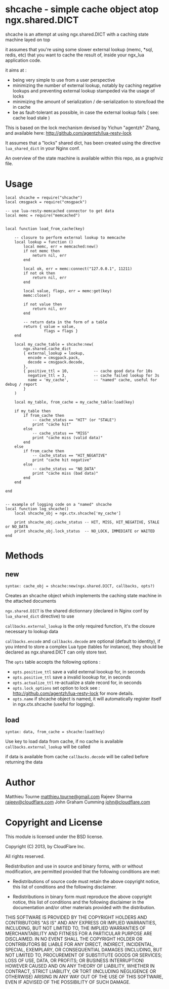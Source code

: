 shcache - simple cache object atop ngx.shared.DICT
==================================================

shcache is an attempt at using ngx.shared.DICT with a caching state machine layed on top

it assumes that you're using some slower external lookup (memc, *sql, redis, etc) that you
want to cache the result of, inside your ngx_lua application code.

it aims at :

* being very simple to use from a user perspective
* minimizing the number of external lookup, notably by caching negative lookups and preventing
external lookup stampeded via the usage of locks
* minimizing the amount of serialization / de-serialization to store/load the in cache
* be as fault-tolerant as possible, in case the external lookup fails ( see: cache load stale )


This is based on the lock mechanism devised by Yichun "agentzh" Zhang, and available here:
http://github.com/agentzh/lua-resty-lock

It assumes that a "locks" shared dict, has been created using the directive
`lua_shared_dict` in your Nginx conf.

An overview of the state machine is available within this repo, as a graphviz file.


Usage
=====

    local shcache = require("shcache")
    local cmsgpack = require("cmsgpack")

    -- use lua-resty-memcached connector to get data
    local memc = require("memcached")


    local function load_from_cache(key)

        -- closure to perform external lookup to memcache
        local lookup = function ()
            local memc, err = memcached:new()
            if not memc then
                neturn nil, err
            end

            local ok, err = memc:connect("127.0.0.1", 11211)
            if not ok then
                return nil, err
            end

            local value, flags, err = memc:get(key)
            memc:close()

            if not value then
                return nil, err
            end

            -- return data in the form of a table
            return { value = value,
                     flags = flags }
        end

        local my_cache_table = shcache:new(
            ngx.shared.cache_dict
            { external_lookup = lookup,
              encode = cmsgpack.pack,
              decode = cmsgpack.decode,
            },
            { positive_ttl = 10,           -- cache good data for 10s
              negative_ttl = 3,            -- cache failed lookup for 3s
              name = 'my_cache',           -- "named" cache, useful for debug / report
            }
        )

        local my_table, from_cache = my_cache_table:load(key)

        if my_table then
            if from_cache then
                -- cache_status == "HIT" (or "STALE")
                print "cache hit"
            else
                -- cache_status == "MISS"
                print "cache miss (valid data)"
            end
        else
            if from_cache then
                -- cache_status == "HIT_NEGATIVE"
                print "cache hit negative"
            else
                -- cache_status == "NO_DATA"
                print "cache miss (bad data)"
            end
        end

    end


    -- example of logging code on a "named" shcache
    local function log_shcache()
        local shcache_obj = ngx.ctx.shcache['my_cache']

        print shcache_obj.cache_status -- HIT, MISS, HIT_NEGATIVE, STALE or NO_DATA
        print shcache_obj.lock_status  -- NO_LOCK, IMMEDIATE or WAITED
    end



Methods
=======

new
---

`syntax: cache_obj = shcache:new(ngx.shared.DICT, callbacks, opts?)`

Creates an shcache object which implements the caching state machine in the attached documents

`ngx.shared.DICT` is the shared dictionnary (declared in Nginx conf by `lua_shared_dict` directive) to use

`callbacks.external_lookup` is the only required function, it's the closure necessary to lookup data

`callbacks.encode` and `callbacks.decode` are optional (default to identity), if you intend to store a complex
Lua type (tables for instance), they should be declared as ngx.shared.DICT can only store text.

The `opts` table accepts the following options :

* `opts.positive_ttl`
save a valid external loookup for, in seconds
* `opts.positive_ttl`
save a invalid loookup for, in seconds
* `opts.actualize_ttl`
re-actualize a stale record for, in seconds
* `opts.lock_options`
set option to lock see : http://github.com/agentzh/lua-resty-lock for more details.
* `opts.name`
if shcache object is named, it will automatically register itself in ngx.ctx.shcache (useful for logging).

load
----

`syntax: data, from_cache = shcache:load(key)`

Use key to load data from cache, if no cache is available `callbacks.external_lookup` will be called

if data is available from cache `callbacks.decode` will be called before returning the data


Author
======

Matthieu Tourne <matthieu.tourne@gmail.com>
Rajeev Sharma  <rajeev@cloudflare.com>
John Graham Cumming <john@cloudflare.com>

Copyright and License
=====================

This module is licensed under the BSD license.

Copyright (C) 2013, by CloudFlare Inc.

All rights reserved.

Redistribution and use in source and binary forms, with or without modification, are permitted provided that the following conditions are met:

* Redistributions of source code must retain the above copyright notice, this list of conditions and the following disclaimer.

* Redistributions in binary form must reproduce the above copyright notice, this list of conditions and the following disclaimer in the documentation and/or other materials provided with the distribution.

THIS SOFTWARE IS PROVIDED BY THE COPYRIGHT HOLDERS AND CONTRIBUTORS "AS IS" AND ANY EXPRESS OR IMPLIED WARRANTIES, INCLUDING, BUT NOT LIMITED TO, THE IMPLIED WARRANTIES OF MERCHANTABILITY AND FITNESS FOR A PARTICULAR PURPOSE ARE DISCLAIMED. IN NO EVENT SHALL THE COPYRIGHT HOLDER OR CONTRIBUTORS BE LIABLE FOR ANY DIRECT, INDIRECT, INCIDENTAL, SPECIAL, EXEMPLARY, OR CONSEQUENTIAL DAMAGES (INCLUDING, BUT NOT LIMITED TO, PROCUREMENT OF SUBSTITUTE GOODS OR SERVICES; LOSS OF USE, DATA, OR PROFITS; OR BUSINESS INTERRUPTION) HOWEVER CAUSED AND ON ANY THEORY OF LIABILITY, WHETHER IN CONTRACT, STRICT LIABILITY, OR TORT (INCLUDING NEGLIGENCE OR OTHERWISE) ARISING IN ANY WAY OUT OF THE USE OF THIS SOFTWARE, EVEN IF ADVISED OF THE POSSIBILITY OF SUCH DAMAGE.
